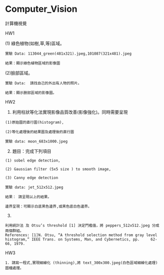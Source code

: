 # Computer_Vision
計算機視覺


HW1

  (1) 綠色植物(如樹,草,等)區域。 
  
    實驗 Data: 113044_green(481x321).jpeg,101087(321x481).jpeg 
  
    結果：顯示綠色植物區域的影像圖 

  (2)臉部區域。 
  
    實驗 Data:  請找自己的外出有人物的照片。 
  
    結果：顯示臉部區域的影像圖。
  
HW2

  1. 利用柱狀等化法實現影像品質改善(影像強化)。同時需要呈現

    (1)原始圖的直行圖(histogram),
  
    (2)等化處理後的結果圖及處理後的直行圖
 
    實驗 data: moon_683x1000.jpeg 

  2. 題目：完成下列項目 
  
    (1) sobel edge detection,  
  
    (2) Gaussian filter (5x5 size ) to smooth image, 
  
    (3) Canny edge detection  
  
    實驗 data: jet_512x512.jpeg 
  
    結果： 請呈現以上的結果。 
  
    邊界呈現：可顯示白底黑色邊界,或黑色底白色邊界。 

  3. 
  
    利用統計法 及 Otsu’s threshold [1] 決定門檻值，將 peppers_512x512.jpeg 分成兩個群組。
    References: [1]N. Otsu, “A threshold selection method from gray level histogram,” IEEE Trans. on Systems, Man, and Cybernetics, pp.     62-   66, 1979. 
  
HW3

    1. 請寫一程式,實現細線化 (thinning),將 text_300x300.jpeg(白色區域細線化處理) 圖檔處理。 
